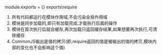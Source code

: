 module.exports = {} exports\require
1. 所有代码都运行在模块作用域,不会污染全局作用域
2. 模块是同步加载的,即只有加载完成,才能执行后面的操作
3. 模块在首次执行后就会缓存,再次加载只返回缓存结果,如果想要再次执行,可清除缓存
4. CommonJS输出是值的拷贝(即,require返回的值是被输出的值的拷贝,模块内部的变化也不会影响这个值)